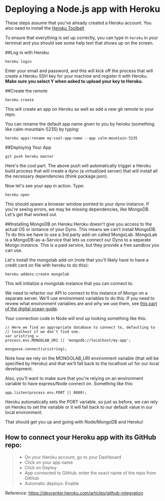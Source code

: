 Deploying a Node.js app with Heroku
=======================

These steps assume that you've already created a Heroku account. You also need to install the [Heroku Toolbelt](https://toolbelt.heroku.com/)

To ensure that everything is set up correctly, you can type in `heroku` in your terminal and you should see some help text that shows up on the screen.

##Log in with Heroku

```
heroku login
```

Enter your email and password, and this will kick off the process that will create a Heroku SSH key for your machine and register it with Heroku. **Make sure you select Y when asked to upload your key to Heroku.**

##Create the remote

```
heroku create
```

This will create an app on Heroku as well as add a new git remote to your repo.

You can rename the default app name given to you by heroku (something like calm-mountain-5235) by typing:

```
heroku apps:rename my-cool-app-name --app calm-mountain-5235
```

##Deploying Your App

```
git push heroku master
```

Here's the cool part. The above push will automatically trigger a Heroku build process that will create a dyno (a virtualized server) that will install all the necessary dependencies (think package.json).

Now let's see your app in action. Type:

```
heroku open
```

This should spawn a browser window pointed to your dyno instance. If you're seeing errors, we may be missing dependencies, like MongoDB. Let's get that worked out.

##Installing MongoDB on Heroku
Heroku doesn't give you access to the actual OS or isntance of your Dyno. This means we can't install MongoDB. To do this we have to use a 3rd party add-on called MongoLab. MongoLab is a MongoDB-as-a-Service that lets us connect our Dyno to a separate Mongo instance. This is a paid service, but they provide a free sandbox you can use.

Let's install the mongolab add-on (note that you'll likely have to have a credit card on file with heroku to do this):

```
heroku addons:create mongolab
```

This will initialize a mongolab instance that you can connect to.

We need to refactor our API to connect to this instance of Mongo on a separate server. We'll use environment variables to do this. If you need to review what environment variables are and why we use them, see [this part of the digital ocean guide](https://github.com/DevMountain/deployment-digitalocean#environment-variables).

Your connection code in Node will end up looking something like this:

```
// Here we find an appropriate database to connect to, defaulting to
// localhost if we don't find one.
var uristring =
process.env.MONGOLAB_URI || 'mongodb://localhost/my-app';

mongoose.connect(uristring);
```

Note how we rely on the MONGOLAB_URI environment variable (that will be specified by Heroku) and that we'll fall back to the localhost url for our local development.

Also, you'll want to make sure that you're relying on an environment variable to have express/Node connect on. Something like this:

```
app.listen(process.env.PORT || 8080);
```

Heroku automatically sets the PORT variable, so just as before, we can rely on Heroku to set the variable or it will fall back to our default value in our local environment.

That should get you up and going with Node/MongoDB and Heroku!

## How to connect your Heroku app with its GitHub repo:

> - On your Heroku account, go to your Dashboard
> - Click on your app name
> - Click on Deploy
> - App connected to GitHub: enter the exact name of the repo from GitHub
> - Automatic deploys: Enable

Reference: https://devcenter.heroku.com/articles/github-integration
